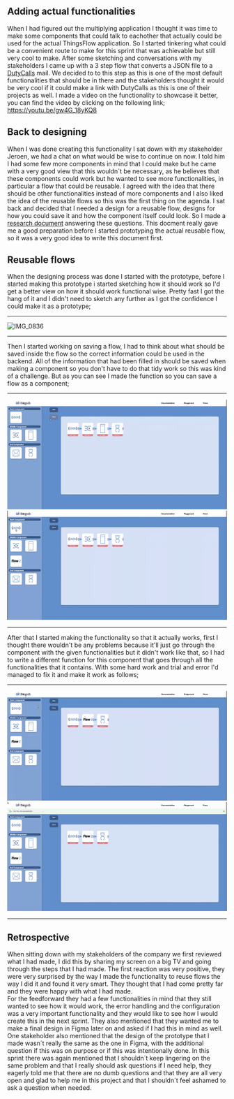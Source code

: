## Adding actual functionalities 
When I had figured out the multiplying application I thought it was time to make some components that could talk to eachother that actually could be used for the actual ThingsFlow application. So I started tinkering what could be a convenient route to make for this sprint that was achievable but still very cool to make. After some sketching and conversations with my stakeholders I came up with a 3 step flow that converts a JSON file to a [DutyCalls](uploads/7188a61e3307e8a5105d172f7000c0eb/DutyCalls.pdf) mail. We decided to to this step as this is one of the most default functionalities that should be in there and the stakeholders thought it would be very cool if it could make a link with DutyCalls as this is one of their projects as well. I made a video on the functionality to showcase it better, you can find the video by clicking on the following link; https://youtu.be/gw4G_18yKQ8

## Back to designing
When I was done creating this functionality I sat down with my stakeholder Jeroen, we had a chat on what would be wise to continue on now. I told him I had some few more components in mind that I could make but he came with a very good view that this wouldn´t be necessary, as he believes that these components could work but he wanted to see more functionalities, in particular a flow that could be reusable. I agreed with the idea that there should be other functionalities instead of more components and I also liked the idea of the reusable flows so this was the first thing on the agenda. I sat back and decided that I needed a design for a reusable flow, designs for how you could save it and how the component itself could look. So I made a [research document](uploads/ef1f128ee3a119d223bbefa5ffdfc6ae/Save_and_reuse_a_flow.docx) answering these questions. This docment really gave me a good preparation before I started prototyping the actual reusable flow, so it was a very good idea to write this document first.

## Reusable flows
When the designing process was done I started with the prototype, before I started making this prototype i started sketching how it should work so I'd get a better view on how it should work functional wise. Pretty fast I got the hang of it and I didn't need to sketch any further as I got the confidence I could make it as a prototype; 

-------

![IMG_0836](uploads/8ac2fdbd8e2a327ccca7692397b3798b/IMG_0836.jpg)

-------

Then I started working on saving a flow, I had to think about what should be saved inside the flow so the correct information could be used in the backend. All of the information that had been filled in should be saved when making a component so you don't have to do that tidy work so this was kind of a challenge. But as you can see I made the function so you can save a flow as a component; 

-------

![6dda34c68dc2bffaf7085a52d8473808](uploads/f463623840eb116e32d39b345ae35abf/6dda34c68dc2bffaf7085a52d8473808.gif)![cad393dbaaa4fd3984beaa7c49edf567](uploads/95d9e17decf9bce534826e3086f5feb2/cad393dbaaa4fd3984beaa7c49edf567.gif)

-------

After that I started making the functionality so that it actually works, first I thought there wouldn't be any problems because it'll just go through the component with the given functionalities but it didn't work like that, so I had to write a different function for this component that goes through all the functionalities that it contains. With some hard work and trial and error I'd managed to fix it and make it work as follows;

-------

![c44ee981c46dd4e501be2a8006fbddad](uploads/3ce9b55367f992ef0355c7c3b2966114/c44ee981c46dd4e501be2a8006fbddad.gif)![051355c2bd00e2287fa692f0484bcc9a](uploads/b8f2a04b841c5939fc8c4d23d51efd49/051355c2bd00e2287fa692f0484bcc9a.gif)

-------

## Retrospective
When sitting down with my stakeholders of the company we first reviewed what I had made, I did this by sharing my screen on a big TV and going through the steps that I had made. The first reaction was very positive, they were very surprised by the way I made the functionality to reuse flows the way I did it and found it very smart. They thought that I had come pretty far and they were happy with what I had made. 
<br/>For the feedforward they had a few functionalities in mind that they still wanted to see how it would work, the error handling and the configuration was a very important functionality and they would like to see how I would create this in the next sprint. They also mentioned that they wanted me to make a final design in Figma later on and asked if I had this in mind as well. One stakeholder also mentioned that the design of the prototype that I made wasn´t really the same as the one in Figma, with the additional question if this was on purpose or if this was intentionally done. In this sprint there was again mentioned that I shouldn´t keep lingering on the same problem and that I really should ask questions if I need help, they eagerly told me that there are no dumb questions and that they are all very open and glad to help me in this project and that I shouldn´t feel ashamed to ask a question when needed. 